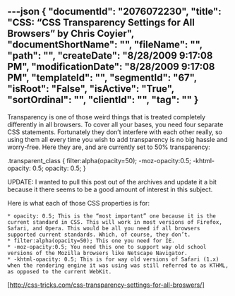 ---json
{
  "documentId": "2076072230",
  "title": "CSS: “CSS Transparency Settings for All Browsers” by Chris Coyier",
  "documentShortName": "",
  "fileName": "",
  "path": "",
  "createDate": "8/28/2009 9:17:08 PM",
  "modificationDate": "8/28/2009 9:17:08 PM",
  "templateId": "",
  "segmentId": "67",
  "isRoot": "False",
  "isActive": "True",
  "sortOrdinal": "",
  "clientId": "",
  "tag": ""
}
---

Transparency is one of those weird things that is treated completely differently in all browsers. To cover all your bases, you need four separate CSS statements. Fortunately they don’t interfere with each other really, so using them all every time you wish to add transparency is no big hassle and worry-free. Here they are, and are currently set to 50% transparency:

.transparent_class {
	filter:alpha(opacity=50);
	-moz-opacity:0.5;
	-khtml-opacity: 0.5;
	opacity: 0.5;
}

UPDATE: I wanted to pull this post out of the archives and update it a bit because it there seems to be a good amount of interest in this subject.

Here is what each of those CSS properties is for:

    * opacity: 0.5; This is the “most important” one because it is the current standard in CSS. This will work in most versions of Firefox, Safari, and Opera. This would be all you need if all browsers supported current standards. Which, of course, they don’t.
    * filter:alpha(opacity=50); This one you need for IE.
    * -moz-opacity:0.5; You need this one to support way old school versions of the Mozilla browsers like Netscape Navigator.
    * -khtml-opacity: 0.5; This is for way old versions of Safari (1.x) when the rendering engine it was using was still referred to as KTHML, as opposed to the current WebKit.

[http://css-tricks.com/css-transparency-settings-for-all-broswers/]
